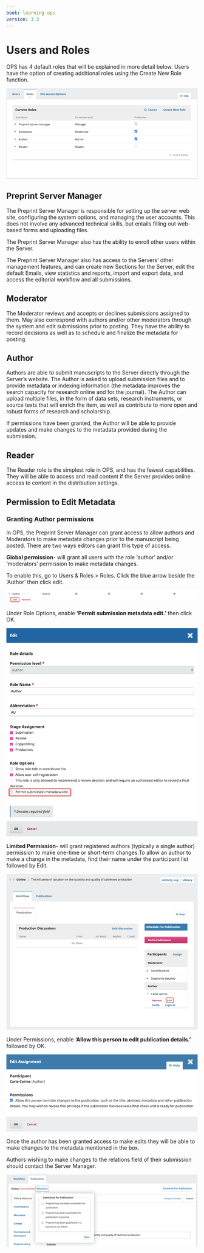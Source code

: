 ```yaml
---
book: learning-ops
version: 3.3
---
```

# Users and Roles

OPS has 4 default roles that will be explained in more detail below. Users have the option of creating additional roles using the Create New Role function.

![](./assets/learning-ops-users-and-roles-roles.png)

## Preprint Server Manager

The Preprint Server Manager is responsible for setting up the server web site, configuring the system options, and managing the user accounts. This does not involve any advanced technical skills, but entails filling out web-based forms and uploading files.

The Preprint Server Manager also has the ability to enroll other users within the Server.

The Preprint Server Manager also has access to the Servers’ other management features, and can create new Sections for the Server, edit the default Emails, view statistics and reports, import and export data, and access the editorial workflow and all submissions.

## Moderator

The Moderator reviews and accepts or declines submissions assigned to them. May also correspond with authors and/or other moderators through the system and edit submissions prior to posting. They have the ability to record decisions as well as to schedule and finalize the metadata for posting.

## Author

Authors are able to submit manuscripts to the Server directly through the Server’s website. The Author is asked to upload submission files and to provide metadata or indexing information (the metadata improves the search capacity for research online and for the journal). The Author can upload multiple files, in the form of data sets, research instruments, or source texts that will enrich the item, as well as contribute to more open and robust forms of research and scholarship.

If permissions have been granted, the Author will be able to provide updates and make changes to the metadata provided during the submission.

## Reader

The Reader role is the simplest role in OPS, and has the fewest capabilities. They will be able to access and read content if the Server provides online access to content in the distribution settings.

## Permission to Edit Metadata

### Granting Author permissions

In OPS, the Preprint Server Manager can grant access to allow authors and Moderators to make metadata changes prior to the manuscript being posted. There are two ways editors can grant this type of access.

**Global permission**- will grant all users with the role ‘author’ and/or ‘moderators’ permission to make metadata changes.

To enable this, go to Users & Roles > Roles. Click the blue arrow beside the ‘Author’ then click edit.

![](./assets/learning-ops-users-and-roles-global-metadata-permission.png)

Under Role Options, enable **‘Permit submission metadata edit.’** then click OK.

![](./assets/learning-ops-users-and-roles-edit-author-permission.png)

**Limited Permission**- will grant registered authors (typically a single author) permission to make one-time or short-term changes.To allow an author to make a change in the metadata, find their name under the participant list followed by Edit.

![](./assets/learning-ops-users-and-roles-limited-metadata-permission.png)

Under Permissions, enable **‘Allow this person to edit publication details.’** followed by OK.

![](./assets/learning-ops-users-and-roles-edit-limited-metadata-permission.png)

Once the author has been granted access to make edits they will be able to make changes to the metadata mentioned in the box.

Authors wishing to make changes to the relations field of their submission should contact the Server Manager.

![](./assets/learning-ops-users-and-roles-authors-change-relation.png)
